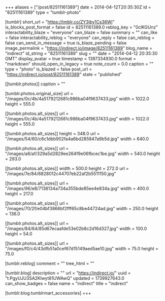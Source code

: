 +++
aliases = ["/post/82511161389"]
date = 2014-04-12T20:35:30Z
id = "82511161389"
type = "tumblr-photo"

[tumblr]
short_url = "https://tmblr.co/ZY3jby1Cs36Wj"
is_blocks_post_format = false
id = 82511161389.0
reblog_key = "0clKGUnz"
interactability_blaze = "everyone"
can_blaze = false
summary = ""
can_like = false
interactability_reblog = "everyone"
can_reply = false
can_reblog = false
can_send_in_message = true
is_blaze_pending = false
image_permalink = "https://indirect.io/image/82511161389"
blog_name = "indirect"
id_string = "82511161389"
slug = ""
date = "2014-04-12 20:35:30 GMT"
display_avatar = true
timestamp = 1397334930.0
format = "markdown"
should_open_in_legacy = true
note_count = 0.0
caption = ""
type = "photo"
is_blazed = false
post_url = "https://indirect.io/post/82511161389"
state = "published"

[[tumblr.photos]]
caption = ""

[tumblr.photos.original_size]
url = "/images/0c/4b/4a5179212681c986ba04f9637433.jpg"
width = 1022.0
height = 555.0

[[tumblr.photos.alt_sizes]]
url = "/images/0c/4b/4a5179212681c986ba04f9637433.jpg"
width = 1022.0
height = 555.0

[[tumblr.photos.alt_sizes]]
height = 348.0
url = "/images/54/60/c6c1dbb902fa4a6bd285847a9b5d.jpg"
width = 640.0

[[tumblr.photos.alt_sizes]]
url = "/images/a6/af/329a5d2829ee264f9e06fbcec1be.jpg"
width = 540.0
height = 293.0

[[tumblr.photos.alt_sizes]]
width = 500.0
height = 272.0
url = "/images/7e/84/6828012c44707eb22af2b5511150.jpg"

[[tumblr.photos.alt_sizes]]
url = "/images/96/e8/7138134a734a355bde85ee4e834a.jpg"
width = 400.0
height = 217.0

[[tumblr.photos.alt_sizes]]
url = "/images/70/2f/e04bf3866bf2fff65c8be44724ad.jpg"
width = 250.0
height = 136.0

[[tumblr.photos.alt_sizes]]
url = "/images/84/64/85d67ecaafde53e02b8c2d16d327.jpg"
width = 100.0
height = 54.0

[[tumblr.photos.alt_sizes]]
url = "/images/f0/c4/43dfb51a0cef67d15149aed5ae10.jpg"
width = 75.0
height = 75.0

[tumblr.reblog]
comment = ""
tree_html = ""

[tumblr.blog]
description = ""
url = "https://indirect.io/"
uuid = "t:PgyUJU3SA2Klwyt81UWAwQ"
updated = 1739927643.0
can_show_badges = false
name = "indirect"
title = "indirect"

[tumblr.blog.tumblrmart_accessories]
+++
